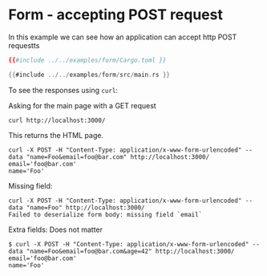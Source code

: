 # Form - accepting POST request

In this example we can see how an application can accept http POST requestts


```toml
{{#include ../../examples/form/Cargo.toml }}
```

```rust
{{#include ../../examples/form/src/main.rs }}
```

To see the responses using `curl`:

Asking for the main page with a GET request
```
curl http://localhost:3000/
```

This returns the HTML page.


```
curl -X POST -H "Content-Type: application/x-www-form-urlencoded" --data "name=Foo&email=foo@bar.com" http://localhost:3000/
email='foo@bar.com'
name='Foo'
```


Missing field:

```
curl -X POST -H "Content-Type: application/x-www-form-urlencoded" --data "name=Foo" http://localhost:3000/
Failed to deserialize form body: missing field `email`
```

Extra fields: Does not matter

```
$ curl -X POST -H "Content-Type: application/x-www-form-urlencoded" --data "name=Foo&email=foo@bar.com&age=42" http://localhost:3000/
email='foo@bar.com'
name='Foo'
```
